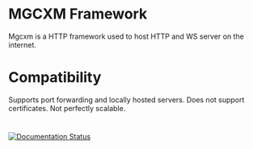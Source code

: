 # MGCXM Framework
Mgcxm is a HTTP framework used to host HTTP and WS server on the internet.

# Compatibility
Supports port forwarding and locally hosted servers.
Does not support certificates.
Not perfectly scalable.

#
 [![Documentation Status](https://readthedocs.org/projects/mgcxm/badge/?version=latest)](https://mgcxm.readthedocs.io/en/latest/?badge=latest)
